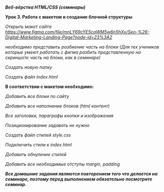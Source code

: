 ***Веб-вёрстка HTML/CSS (семинары)***


**Урок 3. Работа с макетом и создание блочной структуры**

*Открыть макет сайта https://www.figma.com/file/mnLY69cYE5cqWM5w6n5hXx/Seo-%26-Digital-Marketing-Landing-Page?node-id=23%3A2*

*необходимо представить разбиение часть на блоки (Для тех учеников которые умеют работать с фигма разбить представленную на скриншоте часть на блоки, как в семинаре)*

*Создать новую папку*

*Создать файл index.html*

**В соответствии с макетом необходимо:**

*Добавить все блоки по сайту*

*Добавить все наполнение блоков (html контент)*

*Все заголовки, параграфы кнопки и изображения*

*Позиционирование задавать не нужно*

*Создать файл стилей style.css*

*Подключить стили к index.html*

*Добавить обнуление стилей*

*Добавить все необходимые отступы margin, padding*


***Все домашние задания являются повторением того что делается на семинаре, поэтому перед выполнением обязательно посмотрите семинар.***
